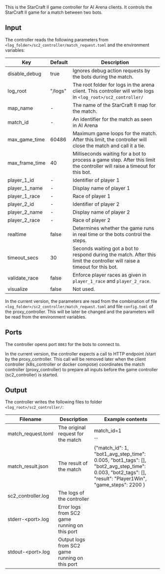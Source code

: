 This is the StarCraft II game controller for AI Arena clients.
It controls the StarCraft II game for a match between two bots.

## Input

The controller reads the following parameters from `<log_folder>/sc2_controller/match_request.toml` and the environment variables:

| Key | Default | Description |
|-----|---------|-------------|
| disable_debug | true | Ignores debug action requests by the bots during the match. |
| log_root | "/logs" | The root folder for logs in the arena client. This controller will write logs in `<log_root>/sc2_controller/` |
| map_name | - | The name of the StarCraft II map for the match. |
| match_id | - | An identifier for the match as seen in AI Arena |
| max_game_time | 60486 | Maximum game loops for the match. After this limit, the controller will close the match and call it a tie. |
| max_frame_time | 40 | Milliseconds waiting for a bot to process a game step. After this limit the controller will raise a timeout for this bot. |
| player_1_id | - | Identifier of player 1 |
| player_1_name | - | Display name of player 1 |
| player_1_race | - | Race of player 1 |
| player_2_id | - | Identifier of player 2 |
| player_2_name | - | Display name of player 2 |
| player_2_race | - | Race of player 2 |
| realtime | false | Determines whether the game runs in real time or the bots control the steps. |
| timeout_secs | 30 | Seconds waiting got a bot to respond during the match. After this limit the controller will raise a timeout for this bot. |
| validate_race | false | Enforce player races as given in `player_1_race` and `player_2_race`. |
| visualize | false | Not used. |

In the current version, the parameters are read from the combination of file `<log_folder>/sc2_controller/match_request.toml` and file `config.toml` of the proxy_controller.
This will be later be changed and the parameters will be read from the environment variables.

## Ports

The controller opens port `8083` for the bots to connect to.

In the current version, the controller expects a call to HTTP endpoint /start by the proxy_controller.
This call will be removed later when the client controller (k8s_controller or docker compose) coordinates the match controller (proxy_controller) to prepare all inputs before the game controller (sc2_controller) is started.

## Output

The controller writes the following files to folder `<log_root>/sc2_controller/`:

| Filename | Description | Example contents |
|----------|-------------|---------|
| match_request.toml | The original request for the match | match_id=1<br>... |
| match_result.json | The result of the match | {"match_id": 1, "bot1_avg_step_time": 0.005, "bot1_tags": [], "bot2_avg_step_time": 0.003, "bot2_tags": [], "result": "Player1Win", "game_steps": 2200 } |
| sc2_controller.log | The logs of the controller | |
| stderr-\<port>.log | Error logs from SC2 game running on this port | |
| stdout-\<port>.log | Output logs from SC2 game running on this port | |

